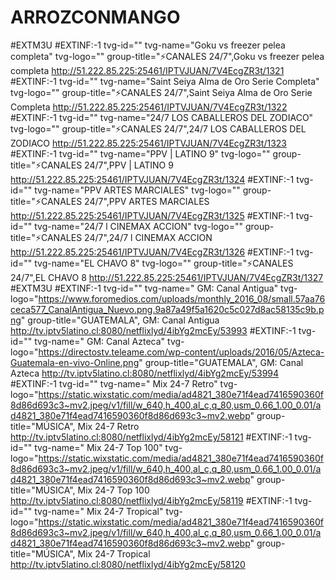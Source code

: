 # ARROZCONMANGO
#EXTM3U
#EXTINF:-1 tvg-id="" tvg-name="Goku vs freezer pelea completa" tvg-logo="" group-title="⚡CANALES 24/7",Goku vs freezer pelea completa
http://51.222.85.225:25461/IPTVJUAN/7V4EcgZR3t/1321
#EXTINF:-1 tvg-id="" tvg-name="Saint Seiya Alma de Oro Serie Completa" tvg-logo="" group-title="⚡CANALES 24/7",Saint Seiya Alma de Oro Serie Completa
http://51.222.85.225:25461/IPTVJUAN/7V4EcgZR3t/1322
#EXTINF:-1 tvg-id="" tvg-name="24/7  LOS CABALLEROS DEL ZODIACO" tvg-logo="" group-title="⚡CANALES 24/7",24/7  LOS CABALLEROS DEL ZODIACO
http://51.222.85.225:25461/IPTVJUAN/7V4EcgZR3t/1323
#EXTINF:-1 tvg-id="" tvg-name="PPV | LATINO 9" tvg-logo="" group-title="⚡CANALES 24/7",PPV | LATINO 9
http://51.222.85.225:25461/IPTVJUAN/7V4EcgZR3t/1324
#EXTINF:-1 tvg-id="" tvg-name="PPV  ARTES MARCIALES" tvg-logo="" group-title="⚡CANALES 24/7",PPV  ARTES MARCIALES
http://51.222.85.225:25461/IPTVJUAN/7V4EcgZR3t/1325
#EXTINF:-1 tvg-id="" tvg-name="24/7 l CINEMAX ACCION" tvg-logo="" group-title="⚡CANALES 24/7",24/7 l CINEMAX ACCION
http://51.222.85.225:25461/IPTVJUAN/7V4EcgZR3t/1326
#EXTINF:-1 tvg-id="" tvg-name="EL CHAVO 8" tvg-logo="" group-title="⚡CANALES 24/7",EL CHAVO 8
http://51.222.85.225:25461/IPTVJUAN/7V4EcgZR3t/1327
#EXTM3U
#EXTINF:-1 tvg-id="" tvg-name=" GM: Canal Antigua" tvg-logo="https://www.foromedios.com/uploads/monthly_2016_08/small.57aa76ceca577_CanalAntigua_Nuevo.png.9a87a49f5a1620c5c027d8ac58135c9b.png" group-title="GUATEMALA", GM: Canal Antigua
http://tv.iptv5latino.cl:8080/netflixlyd/4ibYg2mcEy/53993
#EXTINF:-1 tvg-id="" tvg-name=" GM: Canal Azteca" tvg-logo="https://directostv.teleame.com/wp-content/uploads/2016/05/Azteca-Guatemala-en-vivo-Online.png" group-title="GUATEMALA", GM: Canal Azteca
http://tv.iptv5latino.cl:8080/netflixlyd/4ibYg2mcEy/53994
#EXTINF:-1 tvg-id="" tvg-name=" Mix 24-7 Retro" tvg-logo="https://static.wixstatic.com/media/ad4821_380e71f4ead7416590360f8d86d693c3~mv2.jpeg/v1/fill/w_640,h_400,al_c,q_80,usm_0.66_1.00_0.01/ad4821_380e71f4ead7416590360f8d86d693c3~mv2.webp" group-title="MÚSICA", Mix 24-7 Retro
http://tv.iptv5latino.cl:8080/netflixlyd/4ibYg2mcEy/58121
#EXTINF:-1 tvg-id="" tvg-name=" Mix 24-7 Top 100" tvg-logo="https://static.wixstatic.com/media/ad4821_380e71f4ead7416590360f8d86d693c3~mv2.jpeg/v1/fill/w_640,h_400,al_c,q_80,usm_0.66_1.00_0.01/ad4821_380e71f4ead7416590360f8d86d693c3~mv2.webp" group-title="MÚSICA", Mix 24-7 Top 100
http://tv.iptv5latino.cl:8080/netflixlyd/4ibYg2mcEy/58119
#EXTINF:-1 tvg-id="" tvg-name=" Mix 24-7 Tropical" tvg-logo="https://static.wixstatic.com/media/ad4821_380e71f4ead7416590360f8d86d693c3~mv2.jpeg/v1/fill/w_640,h_400,al_c,q_80,usm_0.66_1.00_0.01/ad4821_380e71f4ead7416590360f8d86d693c3~mv2.webp" group-title="MÚSICA", Mix 24-7 Tropical
http://tv.iptv5latino.cl:8080/netflixlyd/4ibYg2mcEy/58120
